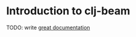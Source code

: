 # Introduction to clj-beam

TODO: write [great documentation](http://jacobian.org/writing/great-documentation/what-to-write/)
